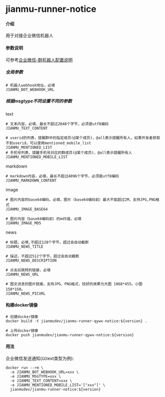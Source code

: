 # jianmu-runner-notice

#### 介绍
用于对接企业微信机器人

#### 参数说明
可参考[企业微信-群机器人配置说明](https://work.weixin.qq.com/api/doc/90000/90136/91770)

##### 全局参数
```
# 机器人webhook地址，必填
JIANMU_BOT_WEBHOOK_URL
```

##### 根据msgtype不同设置不同的参数

text
```
# 文本内容，必填，最长不超过2048个字节，必须是utf8编码
JIANMU_TEXT_CONTENT

# userid的列表，提醒群中的指定成员(@某个成员)，@all表示提醒所有人，如果开发者获取不到userid，可以使用mentioned_mobile_list
JIANMU_MENTIONED_LIST
# 手机号列表，提醒手机号对应的群成员(@某个成员)，@all表示提醒所有人
JIANMU_MENTIONED_MOBILE_LIST
```

markdown
```
# markdown内容，必填，最长不超过4096个字节，必须是utf8编码
JIANMU_MARKDOWN_CONTENT
```

image
```
# 图片内容的base64编码，必填，图片（base64编码前）最大不能超过2M，支持JPG,PNG格式
JIANMU_IMAGE_BASE64

# 图片内容（base64编码前）的md5值，必填
JIANMU_IMAGE_MD5
```

news
```
# 标题，必填,不超过128个字节，超过会自动截断
JIANMU_NEWS_TITLE

# 描述，不超过512个字节，超过会自动截断
JIANMU_NEWS_DESCRIPTION

# 点击后跳转的链接，必填
JIANMU_NEWS_URL

# 图文消息的图片链接，支持JPG、PNG格式，较好的效果为大图 1068*455，小图150*150。
JIANMU_NEWS_PICURL
```

#### 构建docker镜像
```
# 创建docker镜像
docker build -t jianmudev/jianmu-runner-qywx-notice:${version} .

# 上传docker镜像
docker push jianmudev/jianmu-runner-qywx-notice:${version}
```

#### 用法
企业微信发送通知(以text类型为例):
```
docker run --rm \
  -e JIANMU_BOT_WEBHOOK_URL=xxx \
  -e JIANMU_MSGTYPE=xxx \
  -e JIANMU_TEXT_CONTENT=xxx \
  -e JIANMU_MENTIONED_MOBILE_LIST='["xxx"]' \
  jianmudev/jianmu-runner-notice:${version}
```


